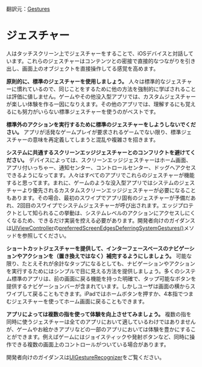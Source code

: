 翻訳元：[Gestures](https://developer.apple.com/design/human-interface-guidelines/ios/user-interaction/gestures/)

# ジェスチャー

人はタッチスクリーン上でジェスチャーをすることで、iOSデバイスと対話しています。これらのジェスチャーはコンテンツとの密接で直接的なつながりを引き出し、画面上のオブジェクトを直接操作してる感覚を高めます。

**原則的に、標準のジェスチャーを使用しましょう。** 人々は標準的なジェスチャーに慣れているので、同じことをするために他の方法を強制的に学ばされることは評価に値しません。ゲームやその他没入型アプリでは、カスタムジェスチャーが楽しい体験を作る一因になりえます。その他のアプリでは、理解するにも覚えるにも努力がいらない標準ジェスチャーを使うのがベストです。

**標準外のアクションを実行するために標準のジェスチャーをしようしないでください。** アプリが活発なゲームプレイが要求されるゲームでない限り、標準ジェスチャーの意味を再定義してしまうと混乱や複雑さを招きます。

**システムに共通するスクリーンエッジジェスチャーとのコンフリクトを避けてください。** デバイスによっては、スクリーンエッジジェスチャーはホーム画面、アプリ付いっちゃー、通知センター、コントロールセンター、ドッグへアクセスできるようになってます。人々はすべてのアプリでこれらのジェスチャーが機能すると思ってます。まれに、ゲームのような没入型アプリではシステムのジェスチャーより優先されるカスタムスクリーンエッジジェスチャーが必要になることもあります。その場合、最初のスワイプでアプリ固有のジェスチャーが予備だあれ、2回目のスワイプでシステムジェスチャーが呼び出されます。エッジプロテクトとして知られるこの挙動は、システムレベルのアクションにアクセスしにくくなるため、できるだけ実装を控える必要があります。開発者向けのガイダンスは[UIViewController](https://developer.apple.com/documentation/uikit/uiviewcontroller)の[preferredScreenEdgesDeferringSystemGestures()](https://developer.apple.com/documentation/uikit/uiviewcontroller/2887512-preferredscreenedgesdeferringsys)メソッドを参照してください。

**ショートカットジェスチャーを提供して、インターフェースベースのナビゲーションやアクションを（置き換えではなく）補完するようにしましょう。** 可能な限り、たとえそれが余計なタップになるとしても、ナビゲーションやアクションを実行するためにはシンプルで目に見える方法を提供しましょう。多くのシステム標準のアプリは、前の画面に戻る機能を持った明確で、タップ可能なボタンを提供するナビゲーションバーが含まれています。しかしユーザは画面の横からスワイプして戻ることもできます。iPadではホームボタンを押すか、4本指でつまむジェスチャーを使ってホーム画面に戻ることもできます。

**アプリによっては複数の指を使って体験を向上させてみましょう。** 複数の指を同時に使うジェスチャーは全てのアプリにおいて適しているわけではありませんが、ゲームやお絵かきアプリなどの一部のアプリにおいては体験を豊かにすることができます。例えばゲームにはジョイスティックや発射ボタンなど、同時に操作できる複数の画面上のコントロールがついている場合があります。

開発者向けのガイダンスは[UIGestureRecognizer](https://developer.apple.com/documentation/uikit/uigesturerecognizer)をご覧ください。